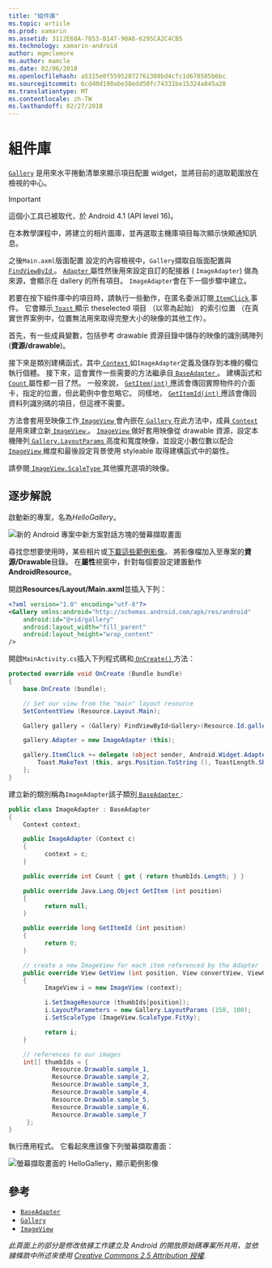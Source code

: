 ```yaml
---
title: "組件庫"
ms.topic: article
ms.prod: xamarin
ms.assetid: 3112E68A-7853-B147-90A6-6295CA2C4CB5
ms.technology: xamarin-android
author: mgmclemore
ms.author: mamcle
ms.date: 02/06/2018
ms.openlocfilehash: a5315e0f55952872761308bd4cfc1d678585b6bc
ms.sourcegitcommit: 6cd40d190abe38edd50fc74331be15324a845a28
ms.translationtype: MT
ms.contentlocale: zh-TW
ms.lasthandoff: 02/27/2018
---
```

# <a name="gallery"></a>組件庫

[`Gallery`](https://developer.xamarin.com/api/type/Android.Widget.Gallery/) 是用來水平捲動清單來顯示項目配置 widget，並將目前的選取範圍放在檢視的中心。

> [!IMPORTANT]
> 這個小工具已被取代，於 Android 4.1 (API level 16)。 

在本教學課程中，將建立的相片圖庫，並再選取主機庫項目每次顯示快顯通知訊息。

之後`Main.axml`版面配置 設定的內容檢視中，`Gallery`擷取自版面配置與[ `FindViewById` ](https://developer.xamarin.com/api/member/Android.App.Activity.FindViewById/p/System.Int32/)。
[ `Adapter` ](https://developer.xamarin.com/api/property/Android.Widget.AdapterView.RawAdapter/)屬性然後用來設定自訂的配接器 ( `ImageAdapter`) 做為來源，會顯示在 dallery 的所有項目。 `ImageAdapter`會在下一個步驟中建立。

若要在按下組件庫中的項目時，請執行一些動作，在匿名委派訂閱[ `ItemClick` ](https://developer.xamarin.com/api/event/Android.Widget.AdapterView.ItemClick/)事件。 它會顯示[ `Toast` ](https://developer.xamarin.com/api/type/Android.Widget.Toast/)顯示 theselected 項目 （以零為起始） 的索引位置 （在真實世界案例中，位置無法用來取得完整大小的映像的其他工作）。

首先，有一些成員變數，包括參考 drawable 資源目錄中儲存的映像的識別碼陣列 (**資源/drawable**)。

接下來是類別建構函式，其中[ `Context` ](https://developer.xamarin.com/api/type/Android.Content.Context/)如`ImageAdapter`定義及儲存到本機的欄位執行個體。
接下來，這會實作一些需要的方法繼承自[ `BaseAdapter` ](https://developer.xamarin.com/api/type/Android.Widget.BaseAdapter/)。
建構函式和[ `Count` ](https://developer.xamarin.com/api/property/Android.Widget.BaseAdapter.Count/)屬性都一目了然。 一般來說， [ `GetItem(int)` ](https://developer.xamarin.com/api/member/Android.Widget.BaseAdapter.GetItem/p/System.Int32/)應該會傳回實際物件的介面卡，指定的位置，但此範例中會忽略它。 同樣地， [ `GetItemId(int)` ](https://developer.xamarin.com/api/member/Android.Widget.BaseAdapter.GetItemId/p/System.Int32/)應該會傳回資料列識別碼的項目，但這裡不需要。

方法會套用至映像工作[ `ImageView` ](https://developer.xamarin.com/api/type/Android.Widget.ImageView/)會內嵌在[ `Gallery` ](https://developer.xamarin.com/api/type/Android.Widget.Gallery/)在此方法中，成員[ `Context` ](https://developer.xamarin.com/api/type/Android.Content.Context/)是用來建立新[ `ImageView` ](https://developer.xamarin.com/api/type/Android.Widget.ImageView/)。
[ `ImageView` ](https://developer.xamarin.com/api/type/Android.Widget.ImageView/)做好套用映像從 drawable 資源，設定本機陣列[ `Gallery.LayoutParams` ](https://developer.xamarin.com/api/type/Android.Widget.Gallery+LayoutParams/)高度和寬度映像，並設定小數位數以配合[ `ImageView` ](https://developer.xamarin.com/api/type/Android.Widget.ImageView/)維度和最後設定背景使用 styleable 取得建構函式中的屬性。

請參閱[ `ImageView.ScaleType` ](https://developer.xamarin.com/api/type/Android.Widget.ImageView+ScaleType/)其他擴充選項的映像。

## <a name="walkthrough"></a>逐步解說

啟動新的專案，名為*HelloGallery*。

![新的 Android 專案中新方案對話方塊的螢幕擷取畫面](gallery-images/hellogallery1.png)

尋找您想要使用時，某些相片或[下載這些範例影像](http://developer.android.com/shareables/sample_images.zip)。
將影像檔加入至專案的**資源/Drawable**目錄。 在**屬性**視窗中，針對每個要設定建置動作**AndroidResource**。

開啟**Resources/Layout/Main.axml**並插入下列：

```xml
<?xml version="1.0" encoding="utf-8"?>
<Gallery xmlns:android="http://schemas.android.com/apk/res/android"
    android:id="@+id/gallery"
    android:layout_width="fill_parent"
    android:layout_height="wrap_content"
/>
```

開啟`MainActivity.cs`插入下列程式碼和[ `OnCreate()` ](https://developer.xamarin.com/api/member/Android.App.Activity.OnCreate/p/Android.OS.Bundle/)方法：

```csharp
protected override void OnCreate (Bundle bundle)
{
    base.OnCreate (bundle);

    // Set our view from the "main" layout resource
    SetContentView (Resource.Layout.Main);

    Gallery gallery = (Gallery) FindViewById<Gallery>(Resource.Id.gallery);

    gallery.Adapter = new ImageAdapter (this);

    gallery.ItemClick += delegate (object sender, Android.Widget.AdapterView.ItemClickEventArgs args) {
        Toast.MakeText (this, args.Position.ToString (), ToastLength.Short).Show ();
    };
}
```

建立新的類別稱為`ImageAdapter`該子類別[ `BaseAdapter` ](https://developer.xamarin.com/api/type/Android.Widget.BaseAdapter/):

```csharp
public class ImageAdapter : BaseAdapter
{
    Context context;

    public ImageAdapter (Context c)
    {
          context = c;
    }

    public override int Count { get { return thumbIds.Length; } }

    public override Java.Lang.Object GetItem (int position)
    {
          return null;
    }

    public override long GetItemId (int position)
    {
          return 0;
    }

    // create a new ImageView for each item referenced by the Adapter
    public override View GetView (int position, View convertView, ViewGroup parent)
    {
          ImageView i = new ImageView (context);

          i.SetImageResource (thumbIds[position]);
          i.LayoutParameters = new Gallery.LayoutParams (150, 100);
          i.SetScaleType (ImageView.ScaleType.FitXy);

          return i;
    }

    // references to our images
    int[] thumbIds = {
            Resource.Drawable.sample_1,
            Resource.Drawable.sample_2,
            Resource.Drawable.sample_3,
            Resource.Drawable.sample_4,
            Resource.Drawable.sample_5,
            Resource.Drawable.sample_6,
            Resource.Drawable.sample_7
     };
}

```

執行應用程式。 它看起來應該像下列螢幕擷取畫面：

![螢幕擷取畫面的 HelloGallery，顯示範例影像](gallery-images/hellogallery3.png)


<a name="References" />

## <a name="references"></a>參考

-   [`BaseAdapter`](https://developer.xamarin.com/api/type/Android.Widget.BaseAdapter/)
-   [`Gallery`](https://developer.xamarin.com/api/type/Android.Widget.Gallery/)
-   [`ImageView`](https://developer.xamarin.com/api/type/Android.Widget.ImageView/)

*此頁面上的部分是修改依據工作建立及 Android 的開放原始碼專案所共用，並依據條款中所述來使用*
[*Creative Commons 2.5 Attribution 授權*](http://creativecommons.org/licenses/by/2.5/).



